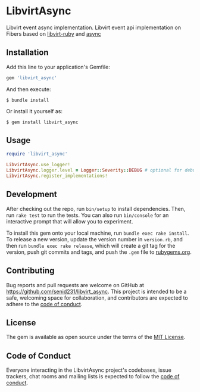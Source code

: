 # LibvirtAsync

Libvirt event async implementation.
Libvirt event api implementation on Fibers based on [libvirt-ruby](https://github.com/qwe/libvirt-ruby) and [async](https://github.com/socketry/async)

## Installation

Add this line to your application's Gemfile:

```ruby
gem 'libvirt_async'
```

And then execute:

    $ bundle install

Or install it yourself as:

    $ gem install libvirt_async

## Usage

```ruby
require 'libvirt_async'

LibvirtAsync.use_logger!
LibvirtAsync.logger.level = Logger::Severity::DEBUG # optional for debugging
LibvirtAsync.register_implementations!
```

## Development

After checking out the repo, run `bin/setup` to install dependencies. Then, run `rake test` to run the tests. 
You can also run `bin/console` for an interactive prompt that will allow you to experiment.

To install this gem onto your local machine, run `bundle exec rake install`. 
To release a new version, update the version number in `version.rb`, and then run `bundle exec rake release`, which will create a git tag for the version, push git commits and tags, and push the `.gem` file to [rubygems.org](https://rubygems.org).

## Contributing

Bug reports and pull requests are welcome on GitHub at https://github.com/senid231/libvirt_async. 
This project is intended to be a safe, welcoming space for collaboration, and contributors are expected to adhere to the [code of conduct](https://github.com/[USERNAME]/libvirt_async/blob/master/CODE_OF_CONDUCT.md).


## License

The gem is available as open source under the terms of the [MIT License](https://opensource.org/licenses/MIT).

## Code of Conduct

Everyone interacting in the LibvirtAsync project's codebases, issue trackers, chat rooms and mailing lists is expected to follow the [code of conduct](https://github.com/[USERNAME]/libvirt_async/blob/master/CODE_OF_CONDUCT.md).
